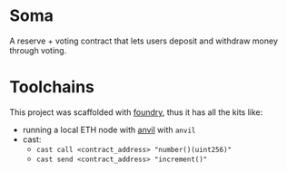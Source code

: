 # Soma

A reserve + voting contract that lets users deposit and withdraw money through voting.

# Toolchains

This project was scaffolded with [foundry](https://github.com/foundry-rs/foundry/blob/master/README.md), thus it has all the kits like:

- running a local ETH node with [anvil](https://github.com/foundry-rs/foundry/tree/master/anvil) with `anvil`
- cast:
  - `cast call <contract_address> "number()(uint256)"`
  - `cast send <contract_address> "increment()"`
